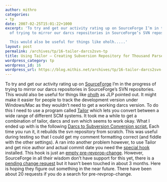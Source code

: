 ```yaml
---
author: mithro
categories:
- tp
date: 2007-02-25T15:01:22+1000
excerpt: 'To try and get our activity rating up on SourceForge I’m in the progress
  of trying to mirror our darcs repositories in SourceForge’s SVN repositories.

  This would also be useful for things like oholh.....'
layout: post
permalink: /archives/tp/16-tailor-darcs2svn-tp
title: Using Tailor – Creating Subversion Repository for Thousand Parsec
wordpress_category: tp
wordpress_id: 16
wordpress_url: https://blog.mithis.net/archives/tp/16-tailor-darcs2svn-tp
---
```

To try and get our activity rating up on [SourceForge](http://www.sf.net/projects/thousandparsec) I’m in the progress of trying to mirror our darcs repositories in SourceForge’s SVN repositories.
This would also be useful for things like [oholh](http://www.ohloh.net/projects/3679) as JLP pointed out. It might make it easier for people to track the development version under Windows/Mac as they wouldn’t need to get a working darcs version.
To do this I need to use a program called [Tailor](http://progetti.arstecnica.it/tailor) which lets you convert between a wide range of different SCM systems. It took me a while to get a combination of tailor, darcs and svn which seems to work okay.
What I ended up with is the following [Darcs to Subversion Conversion script.](http://blog.mithis.net/wp-content/uploads/2007/02/darcs2svn-start.sh)
Each time you run it, it rebuilds the svn repository from scratch. This was useful during testing so that I could get my comment formatting correct (and fiddle with the other settings).
A ran into another problem however, to use Tailor and get nice author and actual commit date you need the [special hook](http://progetti.arstecnica.it/tailor/browser/README#L806) installed. This hook is just an [empty pre-revprop-change](http://svnbook.red-bean.com/en/1.0/ch05s02.html#svn-ch-5-sect-2.1). However, SourceForge in all their wisdom don’t have support for this yet, there is a [pending change request](https://sourceforge.net/tracker/?func=detail&aid=1480553&group_id=1&atid=350001) but it hasn’t been touched in about 3 months. Here is hoping they figure out something in the near future. There have been about 20 requests if you do a search for pre-revprop-change.
